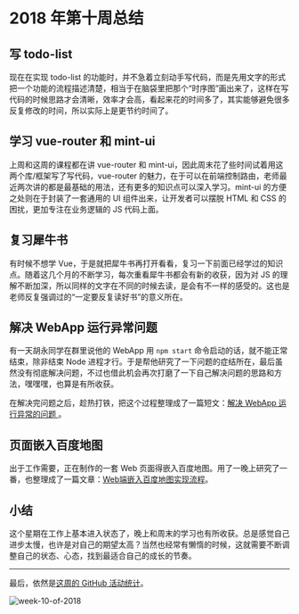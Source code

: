 # 2018 年第十周总结

## 写 todo-list

现在在实现 todo-list 的功能时，并不急着立刻动手写代码，而是先用文字的形式把一个功能的流程描述清楚，相当于在脑袋里把那个“时序图”画出来了，这样在写代码的时候思路才会清晰，效率才会高，看起来花的时间多了，其实能够避免很多反复修改的时间，所以实际上是更节约时间了。

## 学习 vue-router 和 mint-ui

上周和这周的课程都在讲 vue-router 和 mint-ui，因此周末花了些时间试着用这两个库/框架写了写代码，vue-router 的魅力，在于可以在前端控制路由，老师最近两次讲的都是最基础的用法，还有更多的知识点可以深入学习。mint-ui 的方便之处则在于封装了一套通用的 UI 组件出来，让开发者可以摆脱 HTML 和 CSS 的困扰，更加专注在业务逻辑的 JS 代码上面。

## 复习犀牛书

有时候不想学 Vue，于是就把犀牛书再打开看看，复习一下前面已经学过的知识点。随着这几个月的不断学习，每次重看犀牛书都会有新的收获，因为对 JS 的理解不断加深，所以同样的文字在不同的时候去读，是会有不一样的感受的。这也是老师反复强调过的“一定要反复读好书”的意义所在。

## 解决 WebApp 运行异常问题

有一天胡永同学在群里说他的 WebApp 用 `npm start` 命令启动的话，就不能正常结束，除非结束 Node 进程才行。于是帮他研究了一下问题的症结所在，最后虽然没有彻底解决问题，不过也借此机会再次打磨了一下自己解决问题的思路和方法，嘿嘿嘿，也算是有所收获。

在解决完问题之后，趁热打铁，把这个过程整理成了一篇短文：[解决 WebApp 运行异常的问题
](http://xugaoyang.com/post/5aa2a153b1745b11c007ffd4)。

## 页面嵌入百度地图

出于工作需要，正在制作的一套 Web 页面得嵌入百度地图。用了一晚上研究了一番，也整理成了一篇文章：[Web端嵌入百度地图实现流程](http://xugaoyang.com/post/5aa24559b1745b11c007ffd2)。

## 小结

这个星期在工作上基本进入状态了，晚上和周末的学习也有所收获。总是感觉自己进步太慢，也许是对自己的期望太高？当然也经常有懒惰的时候，这就需要不断调整自己的状态、心态，找到最适合自己的成长的节奏。

---

最后，依然是[这周的 GitHub 活动统计](https://github.com/Dream4ever?tab=overview&from=2018-03-05&to=2018-03-11)。

![week-10-of-2018](http://owve9bvtw.bkt.clouddn.com/FoRB1F2Oyy6L_mrEYMODCAmohEv-)
